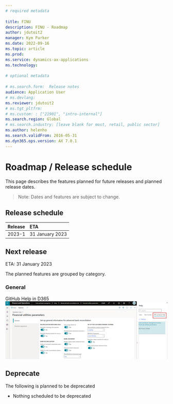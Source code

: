 ```yaml
---
# required metadata

title: FINU
description: FINU - Roadmap
author: jdutoit2
manager: Kym Parker
ms.date: 2022-09-16
ms.topic: article
ms.prod: 
ms.service: dynamics-ax-applications
ms.technology: 

# optional metadata

# ms.search.form:  Release notes
audience: Application User
# ms.devlang: 
ms.reviewer: jdutoit2
# ms.tgt_pltfrm: 
# ms.custom: : ["21901", "intro-internal"]
ms.search.region: Global
# ms.search.industry: [leave blank for most, retail, public sector]
ms.author: helenho
ms.search.validFrom: 2016-05-31
ms.dyn365.ops.version: AX 7.0.1
---
```


# 	Roadmap / Release schedule

This page describes the features planned for future releases and planned release dates.

> Note: Dates and features are subject to change.


## Release schedule

Release			    | ETA
:--			        |:--
2023-1          | 31 January 2023

## Next release
ETA: 31 January 2023

The planned features are grouped by category.

### General
GitHub Help in D365 <br>
![GitHub Help in D365](Images/Roadmap_20220916.png "GitHub Help in D365")


## Deprecate
The following is planned to be deprecated

- Nothing scheduled to be deprecated
